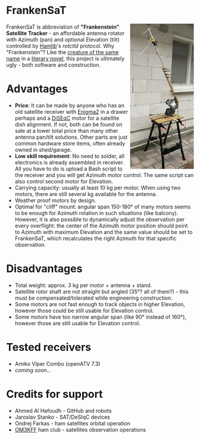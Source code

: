FrankenSaT
==========
[<img src="FrankenSaT_thumb.jpg" align="right"/>](FrankenSaT.jpg)

FrankenSaT is abbreviation of <b>"Frankenstein" Satellite Tracker</b> - an affordable antenna rotator with Azimuth (pan) and optional Elevation (tilt) controlled by [Hamlib](https://github.com/Hamlib/Hamlib)'s _rotctld_ protocol. Why "Frankenstein"? Like the [creature of the same name](https://en.wikipedia.org/wiki/Frankenstein%27s_monster) in a [literary novel](https://en.wikipedia.org/wiki/Frankenstein), this project is ultimately ugly - both software and construction.

# Advantages

* **Price**: It can be made by anyone who has an old satellite receiver with [Enigma2](https://github.com/openatv/enigma2) in a drawer perhaps and a [DiSEqC](https://en.wikipedia.org/wiki/DiSEqC) motor for a satellite dish alignment. If not, both can be found on sale at a lower total price than many other antenna pan/tilt solutions. Other parts are just common hardware store items, often already owned in shed/garage.
* **Low skill requirement**: No need to solder, all electronics is already assembled in receiver. All you have to do is upload a Bash script to the receiver and you will get Azimuth motor control. The same script can also control second motor for Elevation.
* Carrying capacity: usually at least 10 kg per motor. When using two motors, there are still several kg available for the antenna.
* Weather proof motors by design.
* Optimal for "cliff" mount: angular span 150-180° of many motors seems to be enough for Azimuth rotation in such situations (like balcony). However, it is also possible to dynamically adjust the observation per every overflight: the center of the Azimuth motor position should point to Azimuth with maximum Elevation and the same value should be set to FrankenSaT, which recalculates the right Azimuth for that specific observation.

# Disadvantages

* Total weight: approx. 3 kg per motor + antenna + stand.
* Satellite rotor shaft are not straight but angled (35°? all of them?) - this must be compensated/tolerated while engineering construction.
* Some motors are not fast enough to track objects in higher Elevation, however those could be still usable for Elevation control.
* Some motors have too narrow angular span (like 90° instead of 160°), however those are still usable for Elevation control.

# Tested receivers

* Amiko Viper Combo (openATV 7.3)
* _coming soon..._

# Credits for support

* Ahmed Al Hafoudh - GitHub and robots
* Jaroslav Stanko - SAT/DeSIqC devices
* Ondrej Farkas - ham satellites orbital operation
* [OM3KFF](https://om3kff.sk/) ham club - satellites observation operations

